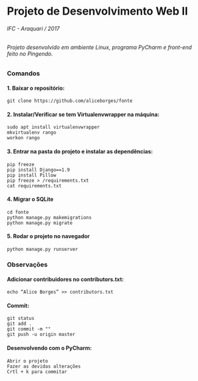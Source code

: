 # Projeto de Desenvolvimento Web II
###### IFC - Araquari / 2017
###### Projeto desenvolvido em ambiente Linux, programa PyCharm e front-end feito no Pingendo.

### Comandos

#### 1. Baixar o repositório:
```
git clone https://github.com/aliceborges/fonte
```


#### 2. Instalar/Verificar se tem Virtualenvwrapper na máquina:
```
sudo apt install virtualenvwrapper
mkvirtualenv rango
workon rango
```

#### 3. Entrar na pasta do projeto e instalar as dependências:
```
pip freeze
pip install Django==1.9
pip install Pillow
pip freeze > /requirements.txt
cat requirements.txt
```

#### 4. Migrar o SQLite

```
cd fonte
python manage.py makemigrations
python manage.py migrate
```

#### 5. Rodar o projeto no navegador
```
python manage.py runserver
```


### Observações


#### Adicionar contribuidores no contributors.txt:
```
echo “Alice Borges” >> contributors.txt
```

#### Commit:
```
git status
git add .
git commit -m ""
git push -u origin master
```

#### Desenvolvendo com o PyCharm:

```
Abrir o projeto
Fazer as devidas alterações
Crtl + k para commitar
```
